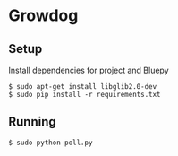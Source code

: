 # Growdog

## Setup

Install dependencies for project and Bluepy

    $ sudo apt-get install libglib2.0-dev
    $ sudo pip install -r requirements.txt

## Running

    $ sudo python poll.py

